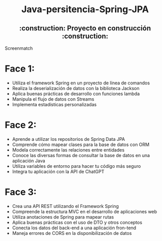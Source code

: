 

<h1 align="center">Java-persitencia-Spring-JPA</h1>

<h2 align="center">
:construction: Proyecto en construcción :construction:
</h2>
 Screenmatch

# Face 1:
- Utiliza el framework Spring en un proyecto de línea de comandos
- Realiza la deserialización de datos con la biblioteca Jackson
- Aplica buenas prácticas de desarrollo con funciones lambda
- Manipula el flujo de datos con Streams
- Implementa estadísticas personalizadas

# Face 2:

- Aprende a utilizar los repositorios de Spring Data JPA
- Comprende cómo mapear clases para la base de datos con ORM
- Modela correctamente las relaciones entre entidades
- Conoce las diversas formas de consultar la base de datos en una aplicación Java
- Utiliza variables de entorno para hacer tu código más seguro
- Integra tu aplicación con la API de ChatGPT

# Face 3:

- Crea una API REST utilizando el Framework Spring
- Compreende la estructura MVC en el desarrollo de aplicaciones web
- Utiliza anotaciones de Spring para mapear rutas
- Aplica buenas prácticas con el uso de DTO y otros conceptos
- Conecta los datos del back-end a una aplicación fron-tend
- Maneja errores de CORS en la disponibilización de datos
